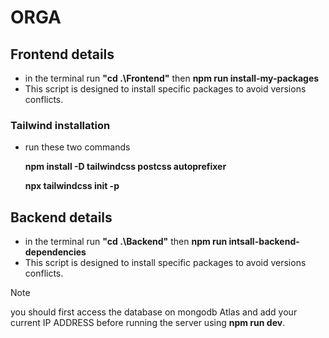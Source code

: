 # ORGA
## Frontend details
* in the terminal run **"cd .\Frontend\"** then **npm run install-my-packages** 
* This script is designed to install specific packages to avoid versions conflicts.
### Tailwind installation 
* run these two commands

    **npm install -D tailwindcss postcss autoprefixer**
    
    **npx tailwindcss init -p**
## Backend details
* in the terminal run **"cd .\Backend\"** then **npm run intsall-backend-dependencies**
* This script is designed to install specific packages to avoid versions conflicts.
>[!NOTE]
>you should first access the database on mongodb Atlas and add your current IP ADDRESS 
before running the server using **npm run dev**.